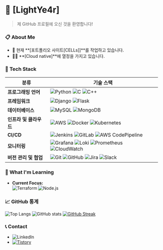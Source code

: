 # 💼 **[LightYe4r]**  
> 제 GitHub 프로필에 오신 것을 환영합니다!

### 📋 **About Me**
- 🌱 현재 **[포트폴리오 사이트[CELLs]]**를 작업하고 있습니다.
- 👨‍💻 **[Cloud native]**에 열정을 가지고 있습니다.

### 🔧 **Tech Stack**
| **분류**             | **기술 스택**                                                                                                                                                            |
|----------------------|--------------------------------------------------------------------------------------------------------------------------------------------------------------------------|
| **프로그래밍 언어**  | ![Python](https://img.shields.io/badge/-Python-blue?logo=python&logoColor=white&style=flat) ![C](https://img.shields.io/badge/-C-A8B9CC?logo=c&logoColor=white&style=flat) ![C++](https://img.shields.io/badge/-C++-00599C?logo=cplusplus&logoColor=white&style=flat) |
| **프레임워크**       | ![Django](https://img.shields.io/badge/-Django-092E20?logo=django&logoColor=white&style=flat) ![Flask](https://img.shields.io/badge/-Flask-000000?logo=flask&logoColor=white&style=flat) |
| **데이터베이스**     | ![MySQL](https://img.shields.io/badge/-MySQL-4479A1?logo=mysql&logoColor=white&style=flat) ![MongoDB](https://img.shields.io/badge/-MongoDB-47A248?logo=mongodb&logoColor=white&style=flat) |
| **인프라 및 클라우드**| ![AWS](https://img.shields.io/badge/-AWS-232F3E?logo=amazon-aws&logoColor=white&style=flat) ![Docker](https://img.shields.io/badge/-Docker-2496ED?logo=docker&logoColor=white&style=flat) ![Kubernetes](https://img.shields.io/badge/-Kubernetes-326CE5?logo=kubernetes&logoColor=white&style=flat) |
| **CI/CD**            | ![Jenkins](https://img.shields.io/badge/-Jenkins-D24939?logo=jenkins&logoColor=white&style=flat) ![GitLab](https://img.shields.io/badge/-GitLab-FC6D26?logo=gitlab&logoColor=white&style=flat) ![AWS CodePipeline](https://img.shields.io/badge/-AWS_CodePipeline-FF9900?logo=amazon-aws&logoColor=white&style=flat) |
| **모니터링**         | ![Grafana](https://img.shields.io/badge/-Grafana-F46800?logo=grafana&logoColor=white&style=flat) ![Loki](https://img.shields.io/badge/-Loki-00A97B?logo=grafana&logoColor=white&style=flat) ![Prometheus](https://img.shields.io/badge/-Prometheus-E6522C?logo=prometheus&logoColor=white&style=flat) ![CloudWatch](https://img.shields.io/badge/-CloudWatch-FF4F8B?logo=amazon-aws&logoColor=white&style=flat) |
| **버전 관리 및 협업** | ![Git](https://img.shields.io/badge/-Git-F05032?logo=git&logoColor=white&style=flat) ![GitHub](https://img.shields.io/badge/-GitHub-181717?logo=github&logoColor=white&style=flat) ![Jira](https://img.shields.io/badge/-Jira-0052CC?logo=jira&logoColor=white&style=flat) ![Slack](https://img.shields.io/badge/-Slack-4A154B?logo=slack&logoColor=white&style=flat) |

### 🌱 **What I'm Learning**
- **Current Focus:**  
  ![Terraform](https://img.shields.io/badge/-Terraform-844FBA?logo=terraform&logoColor=white&style=flat)
  ![Node.js](https://img.shields.io/badge/-Nodejs-5FA04E?logo=nodejs&logoColor=white&style=flat)

### 📈 **GitHub 통계**  
![Top Langs](https://github-readme-stats.vercel.app/api/top-langs/?username=Lightye4r&layout=compact&theme=radical)
![GitHub stats](https://github-readme-stats.vercel.app/api?username=Lightye4r&show_icons=true&theme=radical)
[![GitHub Streak](http://github-readme-streak-stats.herokuapp.com?user=Lightye4r&theme=radical)](https://git.io/streak-stats)

### 📞 **Contact**
- ![LinkedIn](https://img.shields.io/badge/-LinkedIn-0A66C2?logo=linkedin&logoColor=white&style=flat) <!--[홍길동 LinkedIn](https://linkedin.com/in/your-linkedin-url)-->
- [![Tistory](https://img.shields.io/badge/-Tistory-FF6600?logo=tistory&logoColor=white&style=flat)](https://gaeguri-developond.tistory.com/)
